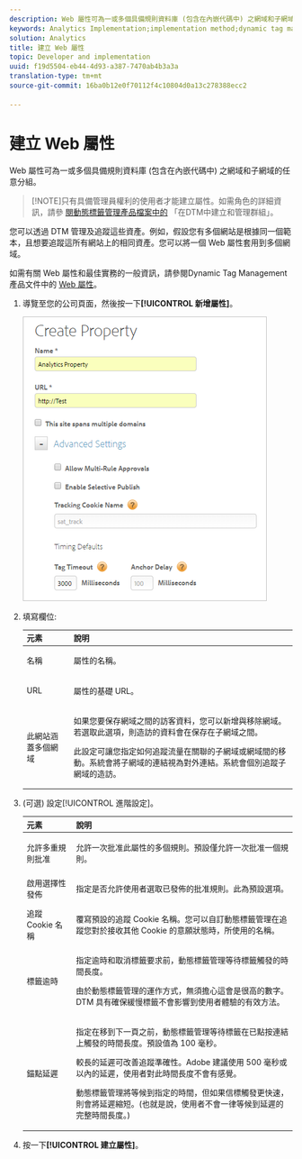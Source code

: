 ```yaml
---
description: Web 屬性可為一或多個具備規則資料庫 (包含在內嵌代碼中) 之網域和子網域的任意分組。
keywords: Analytics Implementation;implementation method;dynamic tag management;dtm;web property;property
solution: Analytics
title: 建立 Web 屬性
topic: Developer and implementation
uuid: f19d5504-eb44-4d93-a387-7470ab4b3a3a
translation-type: tm+mt
source-git-commit: 16ba0b12e0f70112f4c10804d0a13c278388ecc2

---
```



# 建立 Web 屬性

Web 屬性可為一或多個具備規則資料庫 (包含在內嵌代碼中) 之網域和子網域的任意分組。

> [!NOTE]只有具備管理員權利的使用者才能建立屬性。如需角色的詳細資訊，請參 [閱動態標籤管理產品檔案中的](https://marketing.adobe.com/resources/help/en_US/dtm/groups.html) 「在DTM中建立和管理群組」。

您可以透過 DTM 管理及追蹤這些資產。例如，假設您有多個網站是根據同一個範本，且想要追蹤這所有網站上的相同資產。您可以將一個 Web 屬性套用到多個網域。

如需有關 Web 屬性和最佳實務的一般資訊，請參閱Dynamic Tag Management 產品文件中的 [Web 屬性](https://marketing.adobe.com/resources/help/en_US/dtm/web_property.html)。

1. 導覽至您的公司頁面，然後按一下&#x200B;**[!UICONTROL 新增屬性]**。

   ![](assets/dtm-create-web-property.png)

1. 填寫欄位: 

   <table id="table_376D72251C4D4C4CA878D10C18D2532C"> 
    <thead> 
    <tr> 
    <th colname="col1" class="entry"> 元素 </th> 
    <th colname="col2" class="entry"> 說明 </th> 
    </tr> 
    </thead>
    <tbody> 
    <tr> 
    <td colname="col1"> <span class="uicontrol"> 名稱</span> </td> 
    <td colname="col2"> <p>屬性的名稱。 </p> </td> 
    </tr> 
    <tr> 
    <td colname="col1"> <span class="uicontrol"> URL</span> </td> 
    <td colname="col2"> <p>屬性的基礎 URL。 </p> </td> 
    </tr> 
    <tr> 
    <td colname="col1"> <span class="uicontrol"> 此網站涵蓋多個網域 </span> </td> 
    <td colname="col2"> <p>如果您要保存網域之間的訪客資料，您可以新增與移除網域。若選取此選項，則造訪的資料會在保存在子網域之間。 </p> <p>此設定可讓您指定如何追蹤流量在關聯的子網域或網域間的移動。系統會將子網域的連結視為對外連結。系統會個別追蹤子網域的造訪。 </p> </td> 
    </tr> 
    </tbody> 
    </table>

1. (可選) 設定[!UICONTROL 進階設定]。

   <table id="table_6E687FBE6ACC4301BCCD837F4DCBB9C9"> 
    <thead> 
    <tr> 
    <th colname="col1" class="entry"> 元素 </th> 
    <th colname="col2" class="entry"> 說明 </th> 
    </tr> 
    </thead>
    <tbody> 
    <tr> 
    <td colname="col1"> <span class="uicontrol"> 允許多重規則批准</span> </td> 
    <td colname="col2"> <p>允許一次批准此屬性的多個規則。預設僅允許一次批准一個規則。 </p> </td> 
    </tr> 
    <tr> 
    <td colname="col1"> <span class="uicontrol"> 啟用選擇性發佈</span> </td> 
    <td colname="col2"> <p>指定是否允許使用者選取已發佈的批准規則。此為預設選項。 </p> </td> 
    </tr> 
    <tr> 
    <td colname="col1"> <span class="uicontrol"> 追蹤 Cookie 名稱</span> </td> 
    <td colname="col2"> <p>覆寫預設的追蹤 Cookie 名稱。您可以自訂動態標籤管理在追蹤您對於接收其他 Cookie 的意願狀態時，所使用的名稱。 </p> </td> 
    </tr> 
    <tr> 
    <td colname="col1"> <span class="uicontrol"> 標籤逾時</span> </td> 
    <td colname="col2"> <p>指定逾時和取消標籤要求前，動態標籤管理等待標籤觸發的時間長度。 </p> <p> 由於動態標籤管理的運作方式，無須擔心這會是很高的數字。DTM 具有確保緩慢標籤不會影響到使用者體驗的有效方法。 </p> </td> 
    </tr> 
    <tr> 
    <td colname="col1"> <span class="uicontrol"> 錨點延遲</span> </td> 
    <td colname="col2"> <p>指定在移到下一頁之前，動態標籤管理等待標籤在已點按連結上觸發的時間長度。預設值為 100 毫秒。 </p> <p>較長的延遲可改善追蹤準確性。Adobe 建議使用 500 毫秒或以內的延遲，使用者對此時間長度不會有感覺。 </p> <p>動態標籤管理將等候到指定的時間，但如果信標觸發更快速，則會將延遲縮短。(也就是說，使用者不會一律等候到延遲的完整時間長度。) </p> </td> 
    </tr> 
    </tbody> 
    </table>

1. 按一下&#x200B;**[!UICONTROL 建立屬性]**。
